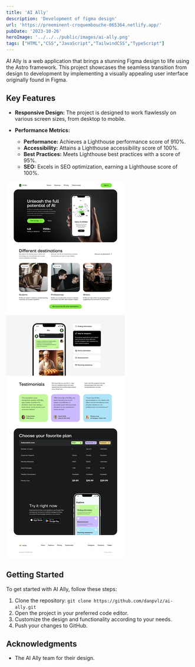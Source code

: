 ```yaml
---
title: 'AI Ally'
description: 'Development of figma design'
url: 'https://preeminent-croquembouche-065364.netlify.app/'
pubDate: '2023-10-26'
heroImage: '../../../public/images/ai-ally.png'
tags: ["HTML","CSS","JavaScript","TailwindCSS","TypeScript"]
---
```


AI Ally is a web application that brings a stunning Figma design to life using the Astro framework. This project showcases the seamless transition from design to development by implementing a visually appealing user interface originally found in Figma.


## Key Features

- **Responsive Design:** The project is designed to work flawlessly on various screen sizes, from desktop to mobile.

- **Performance Metrics:**
  - **Performance:** Achieves a Lighthouse performance score of 910%.
  - **Accessibility:** Attains a Lighthouse accessibility score of 100%.
  - **Best Practices:** Meets Lighthouse best practices with a score of 95%.
  - **SEO:** Excels in SEO optimization, earning a Lighthouse score of 100%.

[![GameHub Screenshot](https://raw.githubusercontent.com/danpvlz/ai-ally/main/aially.png)](https://extraordinary-concha-6924a8.netlify.app/)

## Getting Started

To get started with AI Ally, follow these steps:

1. Clone the repository: `git clone https://github.com/danpvlz/ai-ally.git`
2. Open the project in your preferred code editor.
3. Customize the design and functionality according to your needs.
4. Push your changes to GitHub.

## Acknowledgments

- The AI Ally team for their design.